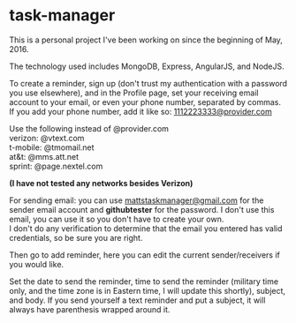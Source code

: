 # task-manager

This is a personal project I've been working on since the beginning of May, 2016. 

The technology used includes MongoDB, Express, AngularJS, and NodeJS.  

To create a reminder, sign up (don't trust my authentication with a password you use elsewhere), and in the Profile page, 
set your receiving email account to your email, or even your phone number, separated by commas.  If you add your phone number,
add it like so: 1112223333@provider.com

Use the following instead of @provider.com<br>
verizon: @vtext.com<br>
t-mobile: @tmomail.net <br>
at&t: @mms.att.net<br>
sprint: @page.nextel.com<br>

<b>(I have not tested any networks besides Verizon)</b>

For sending email: you can use mattstaskmanager@gmail.com for the sender email account and <b>githubtester</b> for the password. 
I don't use this email, you can use it so you don't have to create your own.<br>
I don't do any verification to determine that the email you entered has valid credentials, so be sure you are right.

Then go to add reminder, here you can edit the current sender/receivers if you would like.

Set the date to send the reminder, time to send the reminder (military time only, and the time zone is in Eastern time, 
I will update this shortly), subject, and body.  If you send yourself a text reminder and put a subject, it will always have 
parenthesis wrapped around it.
